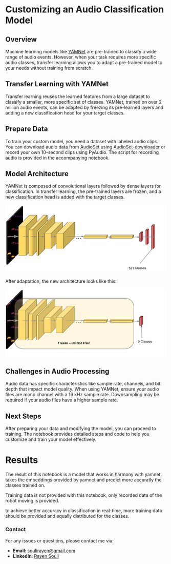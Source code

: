 # Customizing an Audio Classification Model

## Overview
Machine learning models like [YAMNet](https://tfhub.dev/google/yamnet/1) are pre-trained to classify a wide range of audio events. However, when your task requires more specific audio classes, transfer learning allows you to adapt a pre-trained model to your needs without training from scratch.

## Transfer Learning with YAMNet
Transfer learning reuses the learned features from a large dataset to classify a smaller, more specific set of classes. YAMNet, trained on over 2 million audio events, can be adapted by freezing its pre-learned layers and adding a new classification head for your target classes.

## Prepare Data
To train your custom model, you need a dataset with labeled audio clips. You can download audio data from [AudioSet](https://research.google.com/audioset/) using [AudioSet-downloader](https://github.com/swagshaw/audioset-downloader) or record your own 10-second clips using PyAudio. The script for recording audio is provided in the accompanying notebook.

## Model Architecture
YAMNet is composed of convolutional layers followed by dense layers for classification. In transfer learning, the pre-trained layers are frozen, and a new classification head is added with the target classes.

![YAMNet Architecture](transfer_learning_fig_1.png)

After adaptation, the new architecture looks like this:

![YAMNet Architecture](transfer_learning_fig_2.png)

## Challenges in Audio Processing
Audio data has specific characteristics like sample rate, channels, and bit depth that impact model quality. When using YAMNet, ensure your audio files are mono channel with a 16 kHz sample rate. Downsampling may be required if your audio files have a higher sample rate.

## Next Steps
After preparing your data and modifying the model, you can proceed to training. The notebook provides detailed steps and code to help you customize and train your model effectively.

# Results
The result of this notebook is a model that works in harmony with yamnet, takes the embeddings provided by yamnet and predict more accuratly the classes trained on.

Training data is not provided with this notebook, only recorded data of the robot moving is provided.

to achieve better accuracy in classification in real-time, more training data should be provided and equally distributed for the classes.
 ### Contact 
 For any issues or questions, please contact me via:

- **Email**: soulirayen@gmail.com
- **LinkedIn**: [Rayen Souli](https://www.linkedin.com/in/rayen-souli/)
